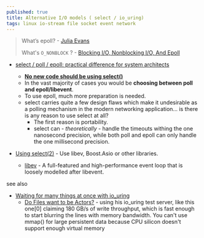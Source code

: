 ```yaml
---
published: true
title: Alternative I/O models ( select / io_uring)
tags: linux io-stream file socket event network
---
```

> What’s epoll? - [Julia Evans](https://jvns.ca/blog/2017/06/03/async-io-on-linux--select--poll--and-epoll/)
> 
> What's `O_NONBLOCK` ? - [Blocking I/O, Nonblocking I/O, And Epoll](https://eklitzke.org/blocking-io-nonblocking-io-and-epoll)

- [select / poll / epoll: practical difference for system architects](http://www.ulduzsoft.com/2014/01/select-poll-epoll-practical-difference-for-system-architects/)
	- [**No new code should be using select()**](https://news.ycombinator.com/item?id=27216242)
    - In the vast majority of cases you would be **choosing between poll and epoll/libevent**.
	- To use epoll, much more preparation is needed.
	- select carries quite a few design flaws which make it undesirable as a polling mechanism in the modern networking application... is there is any reason to use select at all?
		- The first reason is portability.
        - select can - _theoretically_ - handle the timeouts withing the one nanosecond precision, while both poll and epoll can only handle the one millisecond precision.

- [Using select(2)](http://aivarsk.com/2017/04/06/select/) - Use libev, Boost.Asio or other libraries.
	- [libev](http://software.schmorp.de/pkg/libev.html) - A full-featured and high-performance event loop that is loosely modelled after libevent.
    
see also
- [Waiting for many things at once with io_uring](https://news.ycombinator.com/item?id=42135412)
	- [Do Files want to be Actors?](https://news.ycombinator.com/item?id=42595700) - using his io_uring test server, like this one[0] claiming 180 GB/s of write throughput, which is fast enough to start blurring the lines with memory bandwidth.  You can't use mmap() for large persistent data because CPU silicon doesn't support enough virtual memory
